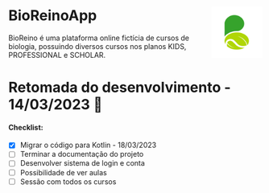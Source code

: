 # BioReinoApp <img src="app/src/main/ic_launcher-playstore.png" align="right" style="width: 20%;">
BioReino é uma plataforma online fictícia de cursos de biologia, possuindo diversos cursos nos planos KIDS, PROFESSIONAL e SCHOLAR.

# Retomada do desenvolvimento - 14/03/2023 🎉 

#### Checklist:
- [x] Migrar o código para Kotlin - 18/03/2023
- [ ] Terminar a documentação do projeto
- [ ] Desenvolver sistema de login e conta
- [ ] Possibilidade de ver aulas
- [ ] Sessão com todos os cursos
